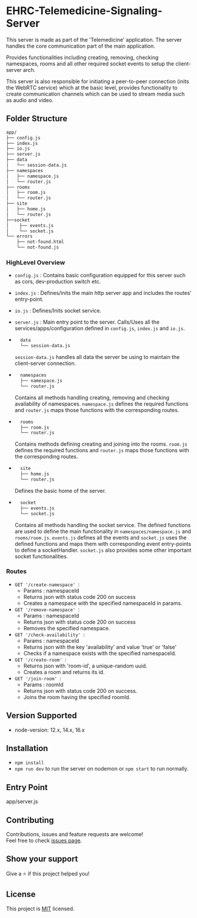 # EHRC-Telemedicine-Signaling-Server

This server is made as part of the 'Telemedicine' application. The server handles the core communication part of the main application. 

Provides functionalities including creating, removing, checking namespaces, rooms and all other required socket events to setup the client-server arch. 

This server is also responsible for initiating a peer-to-peer connection (inits the WebRTC service) which at the basic level, provides functionality to create communication channels which can be used to stream media such as audio and video.

## Folder Structure
```bash
app/
├── config.js
├── index.js
├── io.js
├── server.js
├── data
│   └── session-data.js
├── namespaces
│   ├── namespace.js
│   └── router.js
├── rooms
│   ├── room.js
│   └── router.js
├── site
│   ├── home.js
│   └── router.js
├──socket
│    ├── events.js
│    └── socket.js
└── errors
    ├── not-found.html
    └── not-found.js
```

### HighLevel Overview

- ```config.js``` : Contains basic configuration equipped for this server such as cors, dev-production switch etc.
- ```index.js``` : Defines/inits the main http server app and includes the routes' entry-point.
- ```io.js``` : Defines/Inits socket service.
- ```server.js``` : Main entry point to the server. Calls/Uses all the services/apps/configuration defined in ```config.js```, ```index.js``` and ```io.js```.
- ```bash
    data
    └── session-data.js
  ``` 
  ```session-data.js``` handles all data the server be using to maintain the client-server connection.

- ```bash
    namespaces
    ├── namespace.js
    └── router.js
    ```
    Contains all methods handling creating, removing and checking availability of namespaces. ```namespace.js``` defines the required functions and ```router.js``` maps those functions with the corresponding routes.

- ```bash
    rooms
    ├── room.js
    └── router.js
    ```
    Contains methods defining creating and joining into the rooms. ```room.js``` defines the required functions and ```router.js``` maps those functions with the corresponding routes.

- ```bash
    site
    ├── home.js
    └── router.js
    ```
    Defines the basic home of the server.

- ```bash
    socket
    ├── events.js
    └── socket.js
    ```
    Contains all methods handling the socket service. The defined functions are used to define the main functionality in ```namespaces/namespace.js``` and ```rooms/room.js```.
    ```events.js``` defines all the events and ```socket.js``` uses the defined functions and maps them with corresponding event entry-points to define a socketHandler. ```socket.js``` also provides some other important socket functionalities.


### Routes
* ```GET '/create-namespace' ```: 
    * Params : namespaceId
    * Returns json with status code 200 on success
    * Creates a namespace with the specified namespaceId in params.
* ```GET '/remove-namespace' ```: 
    * Params : namespaceId
    * Returns json with status code 200 on success
    * Removes the specified namespace.
* ```GET '/check-availability' ```:
    * Params : namespaceId
    * Returns json with the key 'availability' and value 'true' or 'false'
    * Checks if a namespace exists with the specified namespaceId.
* ```GET '/create-room' ```: 
    * Returns json with 'room-id', a unique-random uuid.
    * Creates a room and returns its id.
* ```GET '/join-room' ```: 
    * Params : roomId
    * Returns json with status code 200 on success.
    * Joins the room having the specified roomId.

## Version Supported
- node-version: 12.x, 14.x, 16.x

## Installation

- ```npm install```
- ```npm run dev``` to run the server on nodemon or 
```npm start``` to run normally.

## Entry Point

app/server.js

## Contributing

Contributions, issues and feature requests are welcome!<br />Feel free to check [issues page](https://github.com/GSri30/EHRC-Telemedicine-SignalingServer/issues). 

## Show your support

Give a ⭐️ if this project helped you!

## License

This project is [MIT](https://github.com/GSri30/EHRC-Telemedicine-SignalingServer/blob/main/LICENSE) licensed.